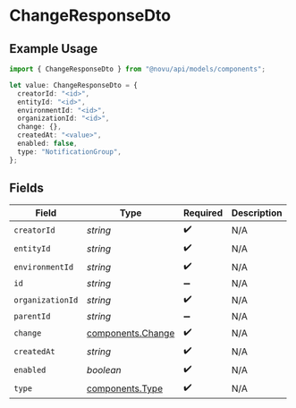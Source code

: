 # ChangeResponseDto

## Example Usage

```typescript
import { ChangeResponseDto } from "@novu/api/models/components";

let value: ChangeResponseDto = {
  creatorId: "<id>",
  entityId: "<id>",
  environmentId: "<id>",
  organizationId: "<id>",
  change: {},
  createdAt: "<value>",
  enabled: false,
  type: "NotificationGroup",
};
```

## Fields

| Field                                                  | Type                                                   | Required                                               | Description                                            |
| ------------------------------------------------------ | ------------------------------------------------------ | ------------------------------------------------------ | ------------------------------------------------------ |
| `creatorId`                                            | *string*                                               | :heavy_check_mark:                                     | N/A                                                    |
| `entityId`                                             | *string*                                               | :heavy_check_mark:                                     | N/A                                                    |
| `environmentId`                                        | *string*                                               | :heavy_check_mark:                                     | N/A                                                    |
| `id`                                                   | *string*                                               | :heavy_minus_sign:                                     | N/A                                                    |
| `organizationId`                                       | *string*                                               | :heavy_check_mark:                                     | N/A                                                    |
| `parentId`                                             | *string*                                               | :heavy_minus_sign:                                     | N/A                                                    |
| `change`                                               | [components.Change](../../models/components/change.md) | :heavy_check_mark:                                     | N/A                                                    |
| `createdAt`                                            | *string*                                               | :heavy_check_mark:                                     | N/A                                                    |
| `enabled`                                              | *boolean*                                              | :heavy_check_mark:                                     | N/A                                                    |
| `type`                                                 | [components.Type](../../models/components/type.md)     | :heavy_check_mark:                                     | N/A                                                    |